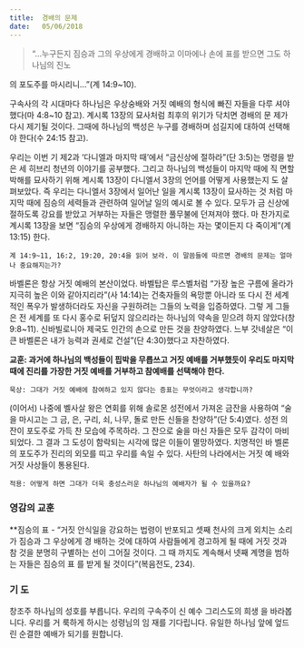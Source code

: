 ```yaml
---
title:  경배의 문제
date:   05/06/2018
---
```


> <p></p>
> “…누구든지 짐승과 그의 우상에게 경배하고 이마에나 손에 표를 받으면 그도 하나님의 진노
의 포도주를 마시리니…”(계 14:9~10).

구속사의 각 시대마다 하나님은 우상숭배와 거짓 예배의 형식에 빠진 자들을 다루
셔야 했다(마 4:8~10 참고). 계시록 13장의 묘사처럼 최후의 위기가 닥치면 경배의 문
제가 다시 제기될 것이다. 그때에 하나님의 백성은 누구를 경배하며 섬길지에 대하여
선택해야 한다(수 24:15 참고).

우리는 이번 기 제2과 ‘다니엘과 마지막 때’에서 “금신상에 절하라”(단 3:5)는 명령을
받은 세 히브리 청년의 이야기를 공부했다. 그리고 하나님의 백성들이 마지막 때에 직
면할 박해를 묘사하기 위해 계시록 13장이 다니엘서 3장의 언어를 어떻게 사용했는지
도 살펴보았다. 즉 우리는 다니엘서 3장에서 일어난 일을 계시록 13장이 묘사하는 것
처럼 마지막 때에 짐승의 세력들과 관련하여 일어날 일의 예시로 볼 수 있다. 모두가 금
신상에 절하도록 강요를 받았고 거부하는 자들은 맹렬한 풀무불에 던져져야 했다. 마
찬가지로 계시록 13장을 보면 “짐승의 우상에게 경배하지 아니하는 자는 몇이든지 다
죽이게”(계 13:15) 한다.

`계 14:9~11, 16:2, 19:20, 20:4을 읽어 보라. 이 말씀들에 따르면 경배의 문제는 얼마
나 중요해지는가?`

바벨론은 항상 거짓 예배의 본산이었다. 바벨탑은 루스벨처럼 “가장 높은 구름에
올라가 지극히 높은 이와 같아지리라”(사 14:14)는 건축자들의 욕망뿐 아니라 또 다시
전 세계적인 폭우가 발생하더라도 자신을 구원하려는 그들의 노력을 입증하였다. 그렇
게 그들은 전 세계를 또 다시 홍수로 뒤덮지 않으리라는 하나님의 약속을 믿으려 하지
않았다(창 9:8~11). 신바빌로니아 제국도 인간의 손으로 만든 것을 찬양하였다. 느부
갓네살은 “이 큰 바벨론은 내가 능력과 권세로 건설”(단 4:30)했다고 자찬하였다.

**교훈: 과거에 하나님의 백성들이 핍박을 무릅쓰고 거짓 예배를 거부했듯이 우리도
마지막 때에 진리를 가장한 거짓 예배를 거부하고 참예배를 선택해야 한다.**

`묵상: 그대가 거짓 예배에 참여하고 있지 않다는 증표는 무엇이라고 생각합니까?`

(이어서) 나중에 벨사살 왕은 연회를 위해 솔로몬 성전에서 가져온 금잔을 사용하여
“술을 마시고는 그 금, 은, 구리, 쇠, 나무, 돌로 만든 신들을 찬양하”(단 5:4)였다. 성전
의 잔이 포도주로 가득 찬 모습에 주목하라. 그 잔으로 술을 마신 자들은 모두 감각이
마비되었다. 그 결과 그 도성이 함락되는 시각에 많은 이들이 멸망하였다. 치명적인 바
벨론의 포도주가 진리의 외모를 띠고 우리를 속일 수 있다. 사탄의 나라에서는 거짓 예
배와 거짓 사상들이 통용된다.

`적용: 어떻게 하면 그대가 더욱 충성스러운 하나님의 예배자가 될 수 있을까요?`

### 영감의 교훈

**짐승의 표 - “거짓 안식일을 강요하는 법령이 반포되고
셋째 천사의 크게 외치는 소리가 짐승과 그 우상에게 경
배하는 것에 대하여 사람들에게 경고하게 될 때에 거짓
것과 참 것을 분명히 구별하는 선이 그어질 것이다. 그 때
까지도 계속해서 넷째 계명을 범하는 자들은 짐승의 표
를 받게 될 것이다”(복음전도, 234).

### 기 도

창조주 하나님의 성호를
부릅니다. 우리의 구속주이
신 예수 그리스도의 희생
을 바라봅니다. 우리를 거
룩하게 하시는 성령님의 임
재를 기다립니다. 유일한
하나님 앞에 엎드린 순결한
예배가 되기를 원합니다.